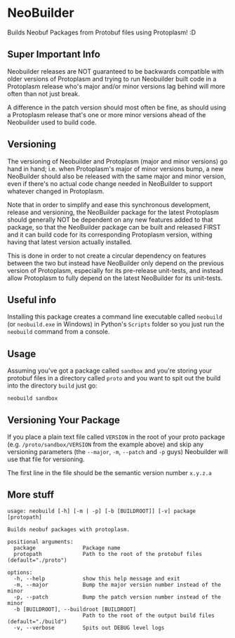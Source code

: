 # NeoBuilder

Builds Neobuf Packages from Protobuf files using Protoplasm! :D

## Super Important Info

Neobuilder releases are NOT guaranteed to be backwards compatible with older 
versions of Protoplasm and trying to run Neobuilder built code in a Protoplasm 
release who's major and/or minor versions lag behind will more often than not 
just break.

A difference in the patch version should most often be fine, as should using a 
Protoplasm release that's one or more minor versions ahead of the Neobuilder 
used to build code. 

## Versioning

The versioning of Neobuilder and Protoplasm (major and minor versions) go hand 
in hand; i.e. when Protoplasm's major of minor versions bump, a new NeoBuilder 
should also be released with the same major and minor version, even if there's 
no actual code change needed in NeoBuilder to support whatever changed in 
Protoplasm.

Note that in order to simplify and ease this synchronous development, release 
and versioning, the NeoBuilder package for the latest Protoplasm should 
generally NOT be dependent on any new features added to that package, so that 
the NeoBuilder package can be built and released FIRST and it can build code for
its corresponding Protoplasm version, withing having that latest version 
actually installed.

This is done in order to not create a circular dependency on features between 
the two but instead have NeoBuilder only depend on the previous version of 
Protoplasm, especially for its pre-release unit-tests, and instead allow 
Protoplasm to fully depend on the latest NeoBuilder for its unit-tests.

## Useful info

Installing this package creates a command line executable called `neobuild` (or 
`neobuild.exe` in Windows) in Python's `Scripts` folder so you just run the 
`neobuild` command from a console.

## Usage

Assuming you've got a package called `sandbox` and you're storing your protobuf 
files in a directory called `proto` and you want to spit out the build into the 
directory `build` just go:

```
neobuild sandbox 
```

## Versioning Your Package

If you place a plain text file called `VERSION` in the root of your proto 
package (e.g. `/proto/sandbox/VERSION` from the example above) and skip any 
versioning parameters (the `--major`, `-m`, `--patch` and `-p` guys) Neobuilder
will use that file for versioning.

The first line in the file should be the semantic version number `x.y.z.a`

## More stuff

```
usage: neobuild [-h] [-m | -p] [-b [BUILDROOT]] [-v] package [protopath]

Builds neobuf packages with protoplasm.

positional arguments:
  package               Package name
  protopath             Path to the root of the protobuf files (default="./proto")

options:
  -h, --help            show this help message and exit
  -m, --major           Bump the major version number instead of the minor
  -p, --patch           Bump the patch version number instead of the minor
  -b [BUILDROOT], --buildroot [BUILDROOT]
                        Path to the root of the output build files (default="./build")
  -v, --verbose         Spits out DEBUG level logs
```